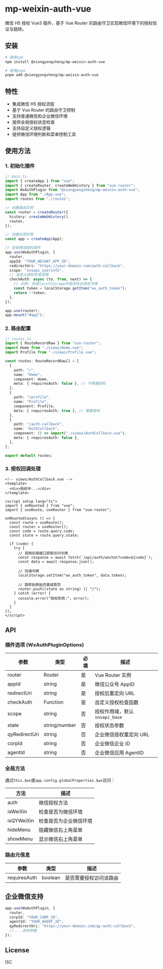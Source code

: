 # mp-weixin-auth-vue

微信 H5 授权 Vue3 插件，基于 Vue Router 的路由守卫实现微信环境下的授权验证与跳转。

## 安装

```bash
# 使用npm
npm install @xiongyongsheng/mp-weixin-auth-vue

# 使用pnpm
pnpm add @xiongyongsheng/mp-weixin-auth-vue
```

## 特性

- 集成微信 H5 授权流程
- 基于 Vue Router 的路由守卫控制
- 支持普通微信和企业微信环境
- 提供全局授权状态检查
- 支持自定义授权逻辑
- 提供微信环境判断和菜单控制工具

## 使用方法

### 1. 初始化插件

```typescript
// main.ts
import { createApp } from "vue";
import { createRouter, createWebHistory } from "vue-router";
import WxAuthPlugin from "@xiongyongsheng/mp-weixin-auth-vue";
import App from "./App.vue";
import routes from "./routes";

// 创建路由实例
const router = createRouter({
  history: createWebHistory(),
  routes,
});

// 创建应用实例
const app = createApp(App);

// 安装微信授权插件
app.use(WxAuthPlugin, {
  router,
  appId: "YOUR_WECHAT_APP_ID",
  redirectUri: "https://your-domain.com/auth-callback",
  scope: "snsapi_userinfo",
  // 自定义授权检查逻辑
  checkAuth: async (to, from, next) => {
    // 示例: 检查localStorage中是否存在授权令牌
    const token = localStorage.getItem("wx_auth_token");
    return !!token;
  },
});

app.use(router);
app.mount("#app");
```

### 2. 路由配置

```typescript
// routes.ts
import { RouteRecordRaw } from "vue-router";
import Home from "./views/Home.vue";
import Profile from "./views/Profile.vue";

const routes: RouteRecordRaw[] = [
  {
    path: "/",
    name: "Home",
    component: Home,
    meta: { requiresAuth: false }, // 不需要授权
  },
  {
    path: "/profile",
    name: "Profile",
    component: Profile,
    meta: { requiresAuth: true }, // 需要授权
  },
  {
    path: "/auth-callback",
    name: "AuthCallback",
    component: () => import("./views/AuthCallback.vue"),
    meta: { requiresAuth: false },
  },
];

export default routes;
```

### 3. 授权回调处理

```vue
<!-- views/AuthCallback.vue -->
<template>
  <div>授权中...</div>
</template>

<script setup lang="ts">
import { onMounted } from "vue";
import { useRoute, useRouter } from "vue-router";

onMounted(async () => {
  const route = useRoute();
  const router = useRouter();
  const code = route.query.code;
  const state = route.query.state;

  if (code) {
    try {
      // 调用后端接口获取访问令牌
      const response = await fetch(`/api/auth/wechat?code=${code}`);
      const data = await response.json();

      // 存储令牌
      localStorage.setItem("wx_auth_token", data.token);

      // 跳转到原始页面或首页
      router.push((state as string) || "/");
    } catch (error) {
      console.error("授权失败:", error);
    }
  }
});
</script>
```

## API

### 插件选项 (WxAuthPluginOptions)

| 参数          | 类型          | 必填 | 描述                          |
| ------------- | ------------- | ---- | ----------------------------- |
| router        | Router        | 是   | Vue Router 实例               |
| appId         | string        | 是   | 微信公众号 AppID              |
| redirectUri   | string        | 是   | 授权后重定向 URL              |
| checkAuth     | Function      | 是   | 自定义授权检查函数            |
| scope         | string        | 否   | 授权作用域，默认`snsapi_base` |
| state         | string/number | 否   | 授权状态参数                  |
| qyRedirectUri | string        | 否   | 企业微信授权重定向 URL        |
| corpId        | string        | 否   | 企业微信企业 ID               |
| agentId       | string        | 否   | 企业微信应用 AgentID          |

### 全局方法

通过`this.$wx`或`app.config.globalProperties.$wx`访问：

| 方法       | 描述                   |
| ---------- | ---------------------- |
| auth       | 微信授权方法           |
| isWeiXin   | 检查是否为微信环境     |
| isQYWeiXin | 检查是否为企业微信环境 |
| hideMenu   | 隐藏微信右上角菜单     |
| showMenu   | 显示微信右上角菜单     |

### 路由元信息

| 参数         | 类型    | 描述                   |
| ------------ | ------- | ---------------------- |
| requiresAuth | boolean | 是否需要授权访问该路由 |

## 企业微信支持

```typescript
app.use(WxAuthPlugin, {
  router,
  corpId: "YOUR_CORP_ID",
  agentId: "YOUR_AGENT_ID",
  qyRedirectUri: "https://your-domain.com/qy-auth-callback",
  // ...其他参数
});
```

## License

ISC
